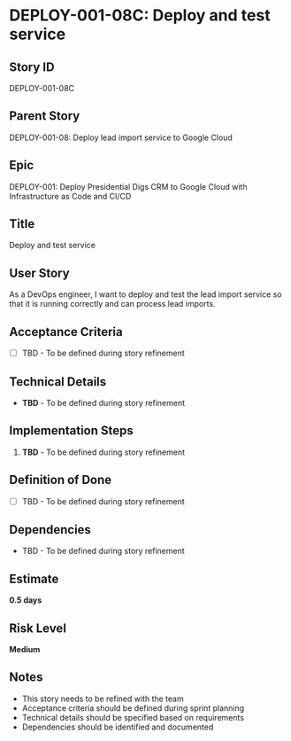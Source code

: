 # DEPLOY-001-08C: Deploy and test service

## Story ID
DEPLOY-001-08C

## Parent Story
DEPLOY-001-08: Deploy lead import service to Google Cloud

## Epic
DEPLOY-001: Deploy Presidential Digs CRM to Google Cloud with Infrastructure as Code and CI/CD

## Title
Deploy and test service

## User Story
As a DevOps engineer, I want to deploy and test the lead import service so that it is running correctly and can process lead imports.

## Acceptance Criteria
- [ ] TBD - To be defined during story refinement

## Technical Details
- **TBD** - To be defined during story refinement

## Implementation Steps
1. **TBD** - To be defined during story refinement

## Definition of Done
- [ ] TBD - To be defined during story refinement

## Dependencies
- TBD - To be defined during story refinement

## Estimate
**0.5 days**

## Risk Level
**Medium**

## Notes
- This story needs to be refined with the team
- Acceptance criteria should be defined during sprint planning
- Technical details should be specified based on requirements
- Dependencies should be identified and documented
